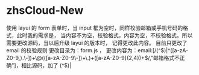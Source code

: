 # zhsCloud-New

使用 layui 的 form 表单时，当 input 框为空时，同样校验邮箱或手机号码的格式，此时我的需求是，
当内容不为空，校验格式，内容为空，不校验格式。所以需要更改源码，当以后升级 layui 的版本时，
记得更改此内容。
目前只更改了 email 的校验规则
更改目录为：form.js ，
更改内容为：email:[/(^$)|^([a-zA-Z0-9_\.\-])+\@(([a-zA-Z0-9\-])+\.)+([a-zA-Z0-9]{2,4})+$/,"邮箱格式不正确"]，相比源码，加了  (^$)| 